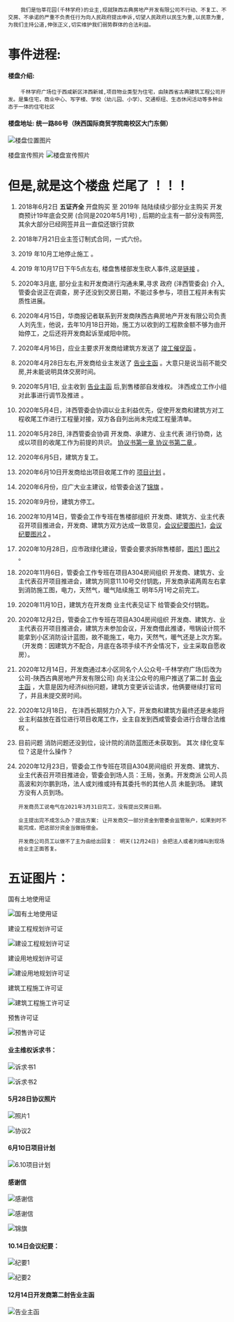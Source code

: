  

		我们是怡莘花园(千林学府)的业主,现就陕西古典房地产开发有限公司不行动、不复工、不交房、不承诺的严重不负责任行为向人民政府提出申诉,切望人民政府以民生为重,以民意为重,为我们主持公道,伸张正义,切实维护我们弱势群体的合法利益。 

# 事件进程:

#### 楼盘介绍:
		千林学府广场位于西咸新区沣西新城,项目物业类型为住宅，由陕西省古典建筑工程公司开发。是集住宅，商业中心、写字楼、学校（幼儿园、小学）、交通枢纽、生态休闲活动等多种业态于一体的住宅社区

#### 楼盘地址: 统一路86号（陕西国际商贸学院南校区大门东侧）
![楼盘位置图片](https://github.com/QLXFYXHY/RogueEstateDeveloper/blob/master/%E5%8D%83%E6%9E%97%E5%AD%A6%E5%BA%9C(%E5%8E%9F%E5%90%8D%E6%80%A1%E8%8E%98%E8%8A%B1%E5%9B%AD)/%E6%A5%BC%E7%9B%98%E5%AE%A3%E4%BC%A0%E7%85%A7%E7%89%87/%E5%9C%B0%E7%90%86%E4%BD%8D%E7%BD%AE.png?raw=true)

楼盘宣传照片
![楼盘宣传照片](https://github.com/QLXFYXHY/RogueEstateDeveloper/blob/master/%E5%8D%83%E6%9E%97%E5%AD%A6%E5%BA%9C(%E5%8E%9F%E5%90%8D%E6%80%A1%E8%8E%98%E8%8A%B1%E5%9B%AD)/%E6%A5%BC%E7%9B%98%E5%AE%A3%E4%BC%A0%E7%85%A7%E7%89%87/%E5%8D%83%E6%9E%97%E5%AD%A6%E5%BA%9C%E5%AE%A3%E4%BC%A0%E7%85%A7%E7%89%87.jpg?raw=true)





# 但是,就是这个楼盘 烂尾了 ！！！ 



1. 2018年6月2日  **五证齐全**  开盘购买 至 2019年 陆陆续续少部分业主购买 
    开发商预计19年底会交房 (合同是2020年5月1号) , 后期的业主有一部分没有网签,其余大部分已经网签并且一直偿还银行贷款
    
2. 2018年7月21日业主签订制式合同，一式六份。

3. 2019 年10月工地停止施工 。

4. 2019 年10月17日下午5点左右, 楼盘售楼部发生砍人事件,这是[链接](http://news.cnwest.com/sxxw/a/2019/11/13/18164239.html) 。

5. 2020年3月底, 部分业主和开发商进行沟通未果,寻求 政府 (沣西管委会) 介入, 管委会说正在调查，房子还没到交房日期，不能过多参与，项目工程并未有实质性进展。

6. 2020年4月15日，华商报记者联系到开发商陕西古典房地产开发有限公司负责人刘先生，他说，去年10月18日开始，施工方以收到的工程款金额不够为由开始停工，之后还将开发商起诉至咸阳中院。

7. 2020年4月16日，应业主要求开发商给建筑方发送了 [竣工催促函](https://github.com/QLXFYXHY/RogueEstateDeveloper/blob/master/%E5%8D%83%E6%9E%97%E5%AD%A6%E5%BA%9C(%E5%8E%9F%E5%90%8D%E6%80%A1%E8%8E%98%E8%8A%B1%E5%9B%AD)/2002%E5%B9%B44%E6%9C%8816%E6%97%A5%E5%BC%80%E5%8F%91%E5%95%86%E7%BB%99%E5%BB%BA%E7%AD%91%E6%96%B9%E7%9A%84%E7%AB%A3%E5%B7%A5%E5%82%AC%E4%BF%83%E5%87%BD/2002%E5%B9%B44%E6%9C%8816%E6%97%A5%E5%BC%80%E5%8F%91%E5%95%86%E7%BB%99%E5%BB%BA%E7%AD%91%E6%96%B9%E7%9A%84%E7%AB%A3%E5%B7%A5%E5%82%AC%E4%BF%83%E5%87%BD.jpg?raw=true) 。

8. 2020年4月28日左右,开发商给业主发送了 [告业主函](https://github.com/QLXFYXHY/RogueEstateDeveloper/blob/master/%E5%8D%83%E6%9E%97%E5%AD%A6%E5%BA%9C(%E5%8E%9F%E5%90%8D%E6%80%A1%E8%8E%98%E8%8A%B1%E5%9B%AD)/2020%E5%B9%B44%E6%9C%8828%E5%B7%A6%E5%8F%B3%E4%B8%B4%E8%BF%91%E4%BA%A4%E6%88%BF%E5%BC%80%E5%8F%91%E5%95%86%E5%8F%91%E5%B8%83%E7%9A%84%E5%91%8A%E4%B8%9A%E4%B8%BB%E5%87%BD/2020%E5%B9%B44%E6%9C%8828%E5%B7%A6%E5%8F%B3%E4%B8%B4%E8%BF%91%E4%BA%A4%E6%88%BF%E5%BC%80%E5%8F%91%E5%95%86%E5%8F%91%E5%B8%83%E7%9A%84%E5%91%8A%E4%B8%9A%E4%B8%BB%E5%87%BD.jpg)  。大意只是说当前不能交房,并未能说明具体交房时间。

9. 2020年5月1日, 业主收到 [告业主函](https://github.com/QLXFYXHY/RogueEstateDeveloper/blob/master/%E5%8D%83%E6%9E%97%E5%AD%A6%E5%BA%9C(%E5%8E%9F%E5%90%8D%E6%80%A1%E8%8E%98%E8%8A%B1%E5%9B%AD)/2020%E5%B9%B44%E6%9C%8828%E5%B7%A6%E5%8F%B3%E4%B8%B4%E8%BF%91%E4%BA%A4%E6%88%BF%E5%BC%80%E5%8F%91%E5%95%86%E5%8F%91%E5%B8%83%E7%9A%84%E5%91%8A%E4%B8%9A%E4%B8%BB%E5%87%BD/2020%E5%B9%B44%E6%9C%8828%E5%B7%A6%E5%8F%B3%E4%B8%B4%E8%BF%91%E4%BA%A4%E6%88%BF%E5%BC%80%E5%8F%91%E5%95%86%E5%8F%91%E5%B8%83%E7%9A%84%E5%91%8A%E4%B8%9A%E4%B8%BB%E5%87%BD.jpg) 后,到售楼部自发维权。 沣西成立工作小组对此事进行调节及推进 。

10. 2020年5月4日，沣西管委会协调以业主利益优先，促使开发商和建筑方对工程收尾工作进行工程量对接，双方各自列出尚未完成工程量清单。

11. 2020年5月28日, 沣西管委会协调 开发商、承建方、业主代表 进行协商，达成以项目的收尾工作为前提的共识。  [协议书第一章  ](https://github.com/QLXFYXHY/RogueEstateDeveloper/blob/master/%E5%8D%83%E6%9E%97%E5%AD%A6%E5%BA%9C(%E5%8E%9F%E5%90%8D%E6%80%A1%E8%8E%98%E8%8A%B1%E5%9B%AD)/2020%E5%B9%B45%E6%9C%8828%E6%97%A5%E6%94%BF%E5%BA%9C%E4%B8%BB%E6%8C%81%E4%B8%89%E6%96%B9%E4%BC%9A%E8%AE%AE/5.28%E5%8D%8F%E8%AE%AE%E7%85%A7%E7%89%871.jpg) [协议书第二章 ](https://github.com/QLXFYXHY/RogueEstateDeveloper/blob/master/%E5%8D%83%E6%9E%97%E5%AD%A6%E5%BA%9C(%E5%8E%9F%E5%90%8D%E6%80%A1%E8%8E%98%E8%8A%B1%E5%9B%AD)/2020%E5%B9%B45%E6%9C%8828%E6%97%A5%E6%94%BF%E5%BA%9C%E4%B8%BB%E6%8C%81%E4%B8%89%E6%96%B9%E4%BC%9A%E8%AE%AE/5.28%E5%8D%8F%E8%AE%AE%E7%85%A7%E7%89%871.jpg) 。

12. 2020年6月5日，建筑方复工。

13. 2020年6月10日开发商给出项目收尾工作的 [项目计划](https://github.com/QLXFYXHY/RogueEstateDeveloper/blob/master/%E5%8D%83%E6%9E%97%E5%AD%A6%E5%BA%9C(%E5%8E%9F%E5%90%8D%E6%80%A1%E8%8E%98%E8%8A%B1%E5%9B%AD)/2020%E5%B9%B46%E6%9C%8810%E6%97%A5%E5%BC%80%E5%8F%91%E5%95%86%E7%BB%99%E5%87%BA%E7%9A%84%E9%A1%B9%E7%9B%AE%E8%AE%A1%E5%88%92/6.10%E9%A1%B9%E7%9B%AE%E8%AE%A1%E5%88%92.jpg?raw=true) 。

14. 2020年6月份，应广大业主建议，给管委会送了[锦旗](https://github.com/QLXFYXHY/RogueEstateDeveloper/blob/master/%E5%8D%83%E6%9E%97%E5%AD%A6%E5%BA%9C(%E5%8E%9F%E5%90%8D%E6%80%A1%E8%8E%98%E8%8A%B1%E5%9B%AD)/2020%E5%B9%B46%E6%9C%88%E4%BB%BD%E4%B8%9A%E4%B8%BB%E7%BB%99%E7%AE%A1%E5%A7%94%E4%BC%9A%E9%80%81%E5%8E%BB%E4%BA%86%E9%94%A6%E6%97%97/%E9%94%A6%E6%97%97%E5%9B%BE%E7%89%87.jpg?raw=true)  。

15. 2020年9月份，建筑方停工。

16. 2002年10月14日，管委会工作专班在售楼部组织 开发商、建筑方、业主代表召开项目推进会，开发商、建筑方双方达成一致意见，[会议纪要图片1](https://github.com/QLXFYXHY/RogueEstateDeveloper/blob/master/%E5%8D%83%E6%9E%97%E5%AD%A6%E5%BA%9C(%E5%8E%9F%E5%90%8D%E6%80%A1%E8%8E%98%E8%8A%B1%E5%9B%AD)/2020%E5%B9%B410%E6%9C%8814%E4%BC%9A%E8%AE%AE%E7%BA%AA%E8%A6%81/%E7%BA%AA%E8%A6%81%E5%9B%BE%E7%89%871.jpg?raw=true)，[会议纪要图片2](https://github.com/QLXFYXHY/RogueEstateDeveloper/blob/master/%E5%8D%83%E6%9E%97%E5%AD%A6%E5%BA%9C(%E5%8E%9F%E5%90%8D%E6%80%A1%E8%8E%98%E8%8A%B1%E5%9B%AD)/2020%E5%B9%B410%E6%9C%8814%E4%BC%9A%E8%AE%AE%E7%BA%AA%E8%A6%81/%E7%BA%AA%E8%A6%81%E5%9B%BE%E7%89%872.jpg?raw=true) 。

17. 2020年10月28日，应市政绿化建设，管委会要求拆除售楼部，[图片1](https://github.com/QLXFYXHY/RogueEstateDeveloper/blob/master/%E5%8D%83%E6%9E%97%E5%AD%A6%E5%BA%9C(%E5%8E%9F%E5%90%8D%E6%80%A1%E8%8E%98%E8%8A%B1%E5%9B%AD)/2020%E5%B9%B410%E6%9C%8828%E6%97%A5%E6%8B%86%E9%99%A4%E5%94%AE%E6%A5%BC%E9%83%A8/%E6%8B%86%E9%99%A4%E7%85%A7%E7%89%871.jpg?raw=true)  [图片2](https://github.com/QLXFYXHY/RogueEstateDeveloper/blob/master/%E5%8D%83%E6%9E%97%E5%AD%A6%E5%BA%9C(%E5%8E%9F%E5%90%8D%E6%80%A1%E8%8E%98%E8%8A%B1%E5%9B%AD)/2020%E5%B9%B410%E6%9C%8828%E6%97%A5%E6%8B%86%E9%99%A4%E5%94%AE%E6%A5%BC%E9%83%A8/%E6%8B%86%E9%99%A4%E7%85%A7%E7%89%872.jpg?raw=true) 。

18. 2020年11月6日，管委会工作专班在项目A304房间组织 开发商、建筑方、业主代表召开项目推进会，建筑方同意11.10号交付钥匙，开发商承诺两周左右拿到消防施工图，电力，天然气，暖气陆续施工 明年5月1号之前完工。

19. 2020年11月10日，建筑方在开发商 业主代表见证下 给管委会交付钥匙。

20. 2020年12月2日，管委会工作专班在项目A304房间组织 开发商、建筑方、业主代表召开项目推进会，建筑方未参加会议，开发商借此推诿，甩锅设计院不能拿到小区消防设计蓝图，故不能施工，电力，天然气，暖气还是上次方案。 （开发商：因建筑方不配合，月底在各项手续不齐全情况下，业主采取自愿收房）。

21. 2020年12月14日，开发商通过本小区同名个人公众号-千林学府广场(后改为公司-陕西古典房地产开发有限公司) 向关注公众号的用户推送了第二封 [告业主函](https://github.com/QLXFYXHY/RogueEstateDeveloper/blob/master/%E5%8D%83%E6%9E%97%E5%AD%A6%E5%BA%9C(%E5%8E%9F%E5%90%8D%E6%80%A1%E8%8E%98%E8%8A%B1%E5%9B%AD)/2020%E5%B9%B412%E6%9C%8814%E6%97%A5%E7%AC%AC%E4%BA%8C%E5%B0%81%E5%91%8A%E4%B8%9A%E4%B8%BB%E5%87%BD/%E7%AC%AC%E4%BA%8C%E5%B0%81%E5%91%8A%E4%B8%9A%E4%B8%BB%E5%87%BD.jpg?raw=true) ，大意是因为经济纠纷问题，建筑方变更诉讼请求，他俩要继续打官司了，并且未提交房时间。

22. 2020年12月18日， 在沣西长期努力介入下，开发商和建筑方最终还是未能将业主利益放在首位进行项目收尾工作，业主自发到西咸管委会进行合理合法维权 。

23. 目前问题  消防问题还没到位，设计院的消防蓝图还未获取到。  其次 绿化变车位？这是什么操作？

24. 2020年12月23日，管委会工作专班在项目A304房间组织 开发商、建筑方、业主代表召开项目推进会，管委会到场人员：王局，张勇。开发商派 公司人员 高波和刘尔鹏到场，法人或刘维或持有其委托书的其他人员 未能到场。 建筑方没有人员到场。

     ```
     开发商员工说电气在2021年3月31日完工，没有提出交房日期。
     
     业主提出完不成怎么办？提出方案: 让开发商交一部分资金到管委会监管账户，如果到时不能完成，把这部分资金当做赔偿金。
     
     开发商公司员工以做不了主为由给出回复： 明天(12月24日) 会把法人或者刘维叫到现场给业主正面答复。
     ```



# 五证图片：

国有土地使用证

![国有土地使用证](https://github.com/QLXFYXHY/RogueEstateDeveloper/blob/master/%E5%8D%83%E6%9E%97%E5%AD%A6%E5%BA%9C(%E5%8E%9F%E5%90%8D%E6%80%A1%E8%8E%98%E8%8A%B1%E5%9B%AD)/2018%E5%B9%B46%E6%9C%882%E6%97%A5%E5%9C%A8%E5%94%AE%E6%A5%BC%E9%83%A8%E5%B1%95%E7%A4%BA%E7%9A%84%E4%BA%94%E8%AF%81%E7%85%A7%E7%89%87/%E5%9B%BD%E6%9C%89%E5%9C%9F%E5%9C%B0%E4%BD%BF%E7%94%A8%E8%AF%81.jpg?raw=true)



建设工程规划许可证

![建设工程规划许可证](https://github.com/QLXFYXHY/RogueEstateDeveloper/blob/master/%E5%8D%83%E6%9E%97%E5%AD%A6%E5%BA%9C(%E5%8E%9F%E5%90%8D%E6%80%A1%E8%8E%98%E8%8A%B1%E5%9B%AD)/2018%E5%B9%B46%E6%9C%882%E6%97%A5%E5%9C%A8%E5%94%AE%E6%A5%BC%E9%83%A8%E5%B1%95%E7%A4%BA%E7%9A%84%E4%BA%94%E8%AF%81%E7%85%A7%E7%89%87/%E5%BB%BA%E8%AE%BE%E5%B7%A5%E7%A8%8B%E8%A7%84%E5%88%92%E8%AE%B8%E5%8F%AF%E8%AF%81.jpg?raw=true)

建设用地规划许可证

![建设用地规划许可证](https://github.com/QLXFYXHY/RogueEstateDeveloper/blob/master/%E5%8D%83%E6%9E%97%E5%AD%A6%E5%BA%9C(%E5%8E%9F%E5%90%8D%E6%80%A1%E8%8E%98%E8%8A%B1%E5%9B%AD)/2018%E5%B9%B46%E6%9C%882%E6%97%A5%E5%9C%A8%E5%94%AE%E6%A5%BC%E9%83%A8%E5%B1%95%E7%A4%BA%E7%9A%84%E4%BA%94%E8%AF%81%E7%85%A7%E7%89%87/%E5%BB%BA%E8%AE%BE%E7%94%A8%E5%9C%B0%E8%A7%84%E5%88%92%E8%AE%B8%E5%8F%AF%E8%AF%81.jpg?raw=true)

建筑工程施工许可证

![建筑工程施工许可证](https://github.com/QLXFYXHY/RogueEstateDeveloper/blob/master/%E5%8D%83%E6%9E%97%E5%AD%A6%E5%BA%9C(%E5%8E%9F%E5%90%8D%E6%80%A1%E8%8E%98%E8%8A%B1%E5%9B%AD)/2018%E5%B9%B46%E6%9C%882%E6%97%A5%E5%9C%A8%E5%94%AE%E6%A5%BC%E9%83%A8%E5%B1%95%E7%A4%BA%E7%9A%84%E4%BA%94%E8%AF%81%E7%85%A7%E7%89%87/%E5%BB%BA%E7%AD%91%E5%B7%A5%E7%A8%8B%E6%96%BD%E5%B7%A5%E8%AE%B8%E5%8F%AF%E8%AF%81.jpg?raw=true)

预售许可证

![预售许可证](https://github.com/QLXFYXHY/RogueEstateDeveloper/blob/master/%E5%8D%83%E6%9E%97%E5%AD%A6%E5%BA%9C(%E5%8E%9F%E5%90%8D%E6%80%A1%E8%8E%98%E8%8A%B1%E5%9B%AD)/2018%E5%B9%B46%E6%9C%882%E6%97%A5%E5%9C%A8%E5%94%AE%E6%A5%BC%E9%83%A8%E5%B1%95%E7%A4%BA%E7%9A%84%E4%BA%94%E8%AF%81%E7%85%A7%E7%89%87/%E9%A2%84%E5%94%AE%E8%AE%B8%E5%8F%AF%E8%AF%81.jpg?raw=true)





#### 业主维权诉求书：

![诉求书1](https://github.com/QLXFYXHY/RogueEstateDeveloper/blob/master/%E5%8D%83%E6%9E%97%E5%AD%A6%E5%BA%9C(%E5%8E%9F%E5%90%8D%E6%80%A1%E8%8E%98%E8%8A%B1%E5%9B%AD)/2020%E5%B9%B4%E4%B8%9A%E4%B8%BB%E7%BB%B4%E6%9D%83%E8%AF%89%E6%B1%82%E4%B9%A6/%E8%AF%89%E6%B1%82%E4%B9%A6-%E5%9B%BE%E7%89%871.png?raw=true)

![诉求书2](https://github.com/QLXFYXHY/RogueEstateDeveloper/blob/master/%E5%8D%83%E6%9E%97%E5%AD%A6%E5%BA%9C(%E5%8E%9F%E5%90%8D%E6%80%A1%E8%8E%98%E8%8A%B1%E5%9B%AD)/2020%E5%B9%B4%E4%B8%9A%E4%B8%BB%E7%BB%B4%E6%9D%83%E8%AF%89%E6%B1%82%E4%B9%A6/%E8%AF%89%E6%B1%82%E4%B9%A6-%E5%9B%BE%E7%89%872.jpg?raw=true)



#### 5月28日协议照片

![照片1](https://github.com/QLXFYXHY/RogueEstateDeveloper/blob/master/%E5%8D%83%E6%9E%97%E5%AD%A6%E5%BA%9C(%E5%8E%9F%E5%90%8D%E6%80%A1%E8%8E%98%E8%8A%B1%E5%9B%AD)/2020%E5%B9%B45%E6%9C%8828%E6%97%A5%E6%94%BF%E5%BA%9C%E4%B8%BB%E6%8C%81%E4%B8%89%E6%96%B9%E4%BC%9A%E8%AE%AE/5.28%E5%8D%8F%E8%AE%AE%E7%85%A7%E7%89%871.jpg?raw=true)

![协议2](https://github.com/QLXFYXHY/RogueEstateDeveloper/blob/master/%E5%8D%83%E6%9E%97%E5%AD%A6%E5%BA%9C(%E5%8E%9F%E5%90%8D%E6%80%A1%E8%8E%98%E8%8A%B1%E5%9B%AD)/2020%E5%B9%B45%E6%9C%8828%E6%97%A5%E6%94%BF%E5%BA%9C%E4%B8%BB%E6%8C%81%E4%B8%89%E6%96%B9%E4%BC%9A%E8%AE%AE/5.28%E5%8D%8F%E8%AE%AE%E7%85%A7%E7%89%872.jpg?raw=true)



#### 6月10日项目计划

![6.10项目计划](https://github.com/QLXFYXHY/RogueEstateDeveloper/blob/master/%E5%8D%83%E6%9E%97%E5%AD%A6%E5%BA%9C(%E5%8E%9F%E5%90%8D%E6%80%A1%E8%8E%98%E8%8A%B1%E5%9B%AD)/2020%E5%B9%B46%E6%9C%8810%E6%97%A5%E5%BC%80%E5%8F%91%E5%95%86%E7%BB%99%E5%87%BA%E7%9A%84%E9%A1%B9%E7%9B%AE%E8%AE%A1%E5%88%92/6.10%E9%A1%B9%E7%9B%AE%E8%AE%A1%E5%88%92.jpg?raw=true)





#### 感谢信

![感谢信](https://github.com/QLXFYXHY/RogueEstateDeveloper/blob/master/%E5%8D%83%E6%9E%97%E5%AD%A6%E5%BA%9C(%E5%8E%9F%E5%90%8D%E6%80%A1%E8%8E%98%E8%8A%B1%E5%9B%AD)/2020%E5%B9%B46%E6%9C%88%E4%BB%BD%E4%B8%9A%E4%B8%BB%E7%BB%99%E7%AE%A1%E5%A7%94%E4%BC%9A%E9%80%81%E5%8E%BB%E4%BA%86%E9%94%A6%E6%97%97/%E6%84%9F%E8%B0%A2%E4%BF%A1%E5%9B%BE1.jpg?raw=true)

![感谢信](https://github.com/QLXFYXHY/RogueEstateDeveloper/blob/master/%E5%8D%83%E6%9E%97%E5%AD%A6%E5%BA%9C(%E5%8E%9F%E5%90%8D%E6%80%A1%E8%8E%98%E8%8A%B1%E5%9B%AD)/2020%E5%B9%B46%E6%9C%88%E4%BB%BD%E4%B8%9A%E4%B8%BB%E7%BB%99%E7%AE%A1%E5%A7%94%E4%BC%9A%E9%80%81%E5%8E%BB%E4%BA%86%E9%94%A6%E6%97%97/%E6%84%9F%E8%B0%A2%E4%BF%A1%E5%9B%BE2.jpg?raw=true)



![锦旗](https://github.com/QLXFYXHY/RogueEstateDeveloper/blob/master/%E5%8D%83%E6%9E%97%E5%AD%A6%E5%BA%9C(%E5%8E%9F%E5%90%8D%E6%80%A1%E8%8E%98%E8%8A%B1%E5%9B%AD)/2020%E5%B9%B46%E6%9C%88%E4%BB%BD%E4%B8%9A%E4%B8%BB%E7%BB%99%E7%AE%A1%E5%A7%94%E4%BC%9A%E9%80%81%E5%8E%BB%E4%BA%86%E9%94%A6%E6%97%97/%E9%94%A6%E6%97%97%E5%9B%BE%E7%89%87.jpg?raw=true)



#### 10.14日会议纪要：

![纪要1](https://github.com/QLXFYXHY/RogueEstateDeveloper/blob/master/%E5%8D%83%E6%9E%97%E5%AD%A6%E5%BA%9C(%E5%8E%9F%E5%90%8D%E6%80%A1%E8%8E%98%E8%8A%B1%E5%9B%AD)/2020%E5%B9%B410%E6%9C%8814%E4%BC%9A%E8%AE%AE%E7%BA%AA%E8%A6%81/%E7%BA%AA%E8%A6%81%E5%9B%BE%E7%89%871.jpg?raw=true)

![纪要2](https://github.com/QLXFYXHY/RogueEstateDeveloper/blob/master/%E5%8D%83%E6%9E%97%E5%AD%A6%E5%BA%9C(%E5%8E%9F%E5%90%8D%E6%80%A1%E8%8E%98%E8%8A%B1%E5%9B%AD)/2020%E5%B9%B410%E6%9C%8814%E4%BC%9A%E8%AE%AE%E7%BA%AA%E8%A6%81/%E7%BA%AA%E8%A6%81%E5%9B%BE%E7%89%872.jpg?raw=true)



#### 12月14日开发商第二封告业主函

![告业主函](https://github.com/QLXFYXHY/RogueEstateDeveloper/blob/master/%E5%8D%83%E6%9E%97%E5%AD%A6%E5%BA%9C(%E5%8E%9F%E5%90%8D%E6%80%A1%E8%8E%98%E8%8A%B1%E5%9B%AD)/2020%E5%B9%B412%E6%9C%8814%E6%97%A5%E7%AC%AC%E4%BA%8C%E5%B0%81%E5%91%8A%E4%B8%9A%E4%B8%BB%E5%87%BD/%E7%AC%AC%E4%BA%8C%E5%B0%81%E5%91%8A%E4%B8%9A%E4%B8%BB%E5%87%BD.jpg?raw=true)

